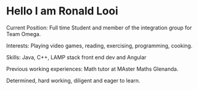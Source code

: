 # Hello I am Ronald Looi

Current Position: Full time Student and member of the integration group for Team Omega.

Interests: Playing video games, reading, exercising, programming, cooking. 

Skills: Java, C++, LAMP stack front end dev and Angular

Previous working experiences: Math tutor at MAster Maths Glenanda.

Determined, hard working, diligent and eager to learn.  
